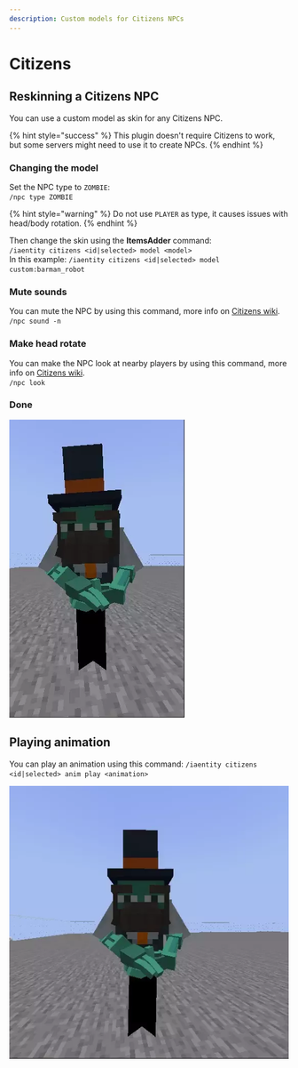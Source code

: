 ```yaml
---
description: Custom models for Citizens NPCs
---
```


# Citizens

## Reskinning a Citizens NPC

You can use a custom model as skin for any Citizens NPC.

{% hint style="success" %}
This plugin doesn't require Citizens to work, but some servers might need to use it to create NPCs.
{% endhint %}

### Changing the model

Set the NPC type to `ZOMBIE`: \
`/npc type ZOMBIE`

{% hint style="warning" %}
Do not use `PLAYER` as type, it causes issues with head/body rotation.
{% endhint %}

Then change the skin using the **ItemsAdder** command:\
`/iaentity citizens <id|selected> model <model>`\
In this example: `/iaentity citizens <id|selected> model custom:barman_robot`

### Mute sounds

You can mute the NPC by using this command, more info on [Citizens wiki](https://wiki.citizensnpcs.co/Commands).\
`/npc sound -n`

### Make head rotate

You can make the NPC look at nearby players by using this command, more info on [Citizens wiki](https://wiki.citizensnpcs.co/Commands).\
`/npc look`

### Done

![](../../../../.gitbook/assets/ezgif-2-31a4557026.webp)

## Playing animation

You can play an animation using this command: `/iaentity citizens <id|selected> anim play <animation>`

![](../../../../.gitbook/assets/ezgif.com-gif-maker.webp)
